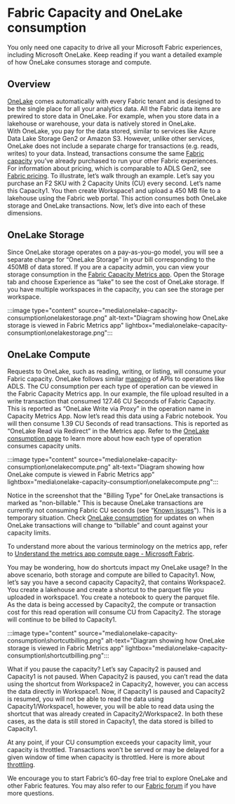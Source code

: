 # Fabric Capacity and OneLake consumption

You only need one capacity to drive all your Microsoft Fabric experiences, including Microsoft OneLake.  Keep reading if you want a detailed example of how OneLake consumes storage and compute.

## Overview 

[OneLake](../onelake/onelake-overview.md) comes automatically with every Fabric tenant and is designed to be the single place for all your analytics data. All the Fabric data items are prewired to store data in OneLake.  For example, when you store data in a lakehouse or warehouse, your data is natively stored in OneLake.  
With OneLake, you pay for the data stored, similar to services like Azure Data Lake Storage Gen2 or Amazon S3.  However, unlike other services, OneLake does not include a separate charge for transactions (e.g. reads, writes) to your data.  Instead, transactions consume the same [Fabric capacity](../enterprise/licenses.md) you’ve already purchased to run your other Fabric experiences.  For information about pricing, which is comparable to ADLS Gen2, see [Fabric pricing](https://azure.microsoft.com/pricing/details/microsoft-fabric/).
To illustrate, let’s walk through an example.  Let’s say you purchase an F2 SKU with 2 Capacity Units (CU) every second. Let’s name this Capacity1. You then create Workspace1 and upload a 450 MB file to a lakehouse using the Fabric web portal.  This action consumes both OneLake storage and OneLake transactions.  Now, let’s dive into each of these dimensions.

## OneLake Storage
Since OneLake storage operates on a pay-as-you-go model, you will see a separate charge for “OneLake Storage” in your bill corresponding to the 450MB of data stored.
If you are a capacity admin, you can view your storage consumption in the [Fabric Capacity Metrics app](../enterprise/metrics-app-storage-page.md). Open the Storage tab and choose Experience as “lake” to see the cost of OneLake storage. If you have multiple workspaces in the capacity, you can see the storage per workspace.
 
 :::image type="content" source="media\onelake-capacity-consumption\onelakestorage.png" alt-text="Diagram showing how OneLake storage is viewed in Fabric Metrics app" lightbox="media\onelake-capacity-consumption\onelakestorage.png":::

 ## OneLake Compute
Requests to OneLake, such as reading, writing, or listing, will consume your Fabric capacity. OneLake follows similar [mapping](/azure/storage/blobs/map-rest-apis-transaction-categories) of APIs to operations like ADLS. The CU consumption per each type of operation can be viewed in the Fabric Capacity Metrics app.  In our example, the file upload resulted in a write transaction that consumed 127.46 CU Seconds of Fabric Capacity. This is reported as “OneLake Write via Proxy” in the operation name in Capacity Metrics App.
Now let’s read this data using a Fabric notebook.  You will then consume 1.39 CU Seconds of read transactions. This is reported as “OneLake Read via Redirect” in the Metrics app.
Refer to the [OneLake consumption page](../onelake/onelake-consumption.md) to learn more about how each type of operation consumes capacity units.
 
 :::image type="content" source="media\onelake-capacity-consumption\onelakecompute.png" alt-text="Diagram showing how OneLake compute is viewed in Fabric Metrics app" lightbox="media\onelake-capacity-consumption\onelakecompute.png":::

Notice in the screenshot that the "Billing Type" for OneLake transactions is marked as "non-billable." This is because OneLake transactions are currently not consuming Fabric CU seconds (see “[Known issues](https://learn.microsoft.com/en-us/fabric/get-started/known-issues/known-issue-553-onelake-compute-transactions-not-reported-metrics-app?wt.mc_id=fabric_inproduct_knownissues)"). This is a temporary situation.  Check [OneLake consumption](../onelake/onelake-consumption.md) for updates on when OneLake transactions will change to “billable” and count against your capacity limits.

To understand more about the various terminology on the metrics app, refer to [Understand the metrics app compute page - Microsoft Fabric](../enterprise/metrics-app-compute-page.md).

You may be wondering, how do shortcuts impact my OneLake usage? In the above scenario, both storage and compute are billed to Capacity1. Now, let’s say you have a second capacity Capacity2, that contains Workspace2. You create a lakehouse and create a shortcut to the parquet file you uploaded in workspace1. You create a notebook to query the parquet file. As the data is being accessed by Capacity2, the compute or transaction cost for this read operation will consume CU from Capacity2. The storage will continue to be billed to Capacity1. 
 
:::image type="content" source="media\onelake-capacity-consumption\shortcutbilling.png" alt-text="Diagram showing how OneLake storage is viewed in Fabric Metrics app" lightbox="media\onelake-capacity-consumption\shortcutbilling.png":::

What if you pause the capacity? Let’s say Capacity2 is paused and Capacity1 is not paused. When Capacity2 is paused, you can’t read the data using the shortcut from Workspace2 in Capacity2, however, you can access the data directly in Workspace1. Now, if Capacity1 is paused and Capacity2 is resumed, you will not be able to read the data using Capacity1/Workspace1, however, you will be able to read data using the shortcut that was already created in Capacity2/Workspace2. In both these cases, as the data is still stored in Capacity1, the data stored is billed to Capacity1.

At any point, if your CU consumption exceeds your capacity limit, your capacity is throttled. Transactions won’t be served or may be delayed for a given window of time when capacity is throttled. Here is more about [throttling](../enterprise/throttling.md).

We encourage you to start Fabric’s 60-day free trial to explore OneLake and other Fabric features. You may also refer to our [Fabric forum](https://community.fabric.microsoft.com/t5/Forums/ct-p/ac_forums) if you have more questions.
